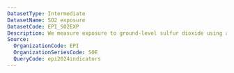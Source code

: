 ```yaml
---
DatasetType: Intermediate
DatasetName: SO2 exposure
DatasetCode: EPI_SO2EXP
Description: We measure exposure to ground-level sulfur dioxide using a country’s ambient ground-level concentration. The pollutant concentration is population-weighted to better capture the exposure levels in geographic areas with a higher human population density. A score of 100 indicates a country has among the lowest exposure  in the world (≤5th-percentile)
Source:
  OrganizationCode: EPI
  OrganizationSeriesCode: SOE
  QueryCode: epi2024indicators
---
```

